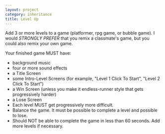 ```yaml
---
layout: project
category: inheritance
title: Level Up
---
```


Add 3 or more levels to a game (platformer, rpg game, or bubble game). I would *STRONGLY PREFER* that you remix a classmate's game, but you could also remix your own game.

Your finished game MUST have:
  - background music
  - four or more sound effects
  - a Title Screen
  - some Intro-Level Screens (for example, "Level 1 Click To Start", "Level 2 Click To Start")
  - a Win Screen (unless you make it endless-runner style that gets progressively harder)
  - a Lose Screen
  - Each level MUST get progressively more difficult.
  - Balance the game. It must be possible to complete a level and possible to lose.
  - Should NOT be able to complete the game in less than 60 seconds. Add more levels if necessary.
